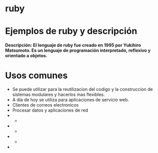 # ruby
# Ejemplos de ruby y descripción
#### Descripción: El lenguaje de ruby fue creado en 1995 por Yukihiro Matsumoto. Es un lenguaje de programación interpretado, reflexivo y orientado a objetos.
# Usos comunes 
- Se puede utilizar para la reutilizacion del codigo y la construccion de sistemas modulares y hacerlos mas flexibles. 
- A día de hoy se utiliza para aplicaciones de servicio web.
- Clientes de correos electronicos
- Procesar datos y aplicaciones de red
- -
- -
- -
- 

